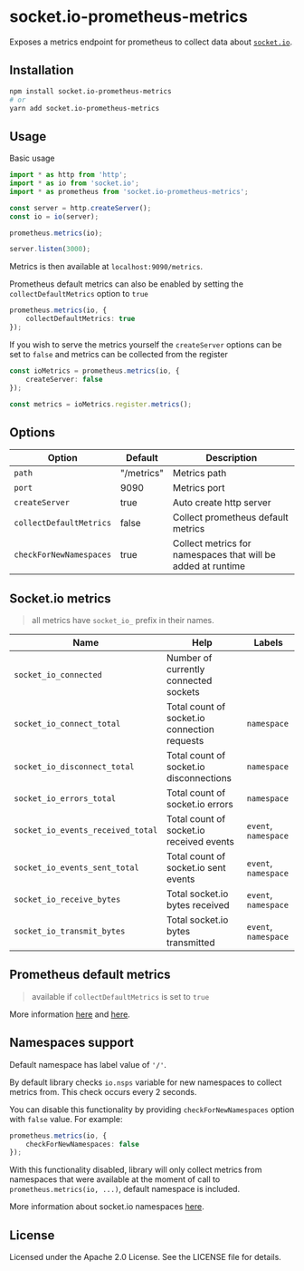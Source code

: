 # socket.io-prometheus-metrics

Exposes a metrics endpoint for prometheus to collect data about [`socket.io`](https://github.com/socketio/socket.io).

## Installation

```bash
npm install socket.io-prometheus-metrics
# or
yarn add socket.io-prometheus-metrics
```

## Usage

Basic usage

```ts
import * as http from 'http';
import * as io from 'socket.io';
import * as prometheus from 'socket.io-prometheus-metrics';

const server = http.createServer();
const io = io(server);

prometheus.metrics(io);

server.listen(3000);
```
Metrics is then available at `localhost:9090/metrics`.

Prometheus default metrics can also be enabled by setting the `collectDefaultMetrics` option to `true`

```ts
prometheus.metrics(io, {
    collectDefaultMetrics: true
});
```

If you wish to serve the metrics yourself the `createServer` options can be set to `false` and metrics can be collected from the register
```ts
const ioMetrics = prometheus.metrics(io, {
    createServer: false
});

const metrics = ioMetrics.register.metrics();
```

## Options

| Option                    | Default       | Description                                                  |
| ------------------------- | --------------| ------------------------------------------------------------ |
| `path`                    | "/metrics"    | Metrics path                                                 |
| `port`                    | 9090          | Metrics port                                                 |
| `createServer`            | true          | Auto create http server                                      |
| `collectDefaultMetrics`   | false         | Collect prometheus default metrics                           |
| `checkForNewNamespaces`   | true          | Collect metrics for namespaces that will be added at runtime |

## Socket.io metrics

> all metrics have `socket_io_` prefix in their names.

| Name                              | Help                                         | Labels               |
| --------------------------------- | ---------------------------------------------| -------------------  |
| `socket_io_connected`             | Number of currently connected sockets        |                      |
| `socket_io_connect_total`         | Total count of socket.io connection requests | `namespace`          |
| `socket_io_disconnect_total`      | Total count of socket.io disconnections      | `namespace`          |
| `socket_io_errors_total`          | Total count of socket.io errors              | `namespace`          |
| `socket_io_events_received_total` | Total count of socket.io received events     | `event`, `namespace` |
| `socket_io_events_sent_total`     | Total count of socket.io sent events         | `event`, `namespace` |
| `socket_io_receive_bytes`         | Total socket.io bytes received               | `event`, `namespace` |
| `socket_io_transmit_bytes`        | Total socket.io bytes transmitted            | `event`, `namespace` |

## Prometheus default metrics
> available if `collectDefaultMetrics` is set to `true`

More information [here](https://github.com/siimon/prom-client#default-metrics) and [here](https://prometheus.io/docs/instrumenting/writing_clientlibs/#standard-and-runtime-collectors).

## Namespaces support

Default namespace has label value of `'/'`.

By default library checks `io.nsps` variable for new namespaces to collect metrics from. This check occurs every 2 seconds. 

You can disable this functionality by providing `checkForNewNamespaces` option with `false` value.
For example:

```ts
prometheus.metrics(io, {
    checkForNewNamespaces: false
});
```

With this functionality disabled, library will only collect metrics from namespaces that 
were available at the moment of call to `prometheus.metrics(io, ...)`, 
default namespace is included.  

More information about socket.io namespaces [here](https://socket.io/docs/rooms-and-namespaces).   

## License

Licensed under the Apache 2.0 License. See the LICENSE file for details.